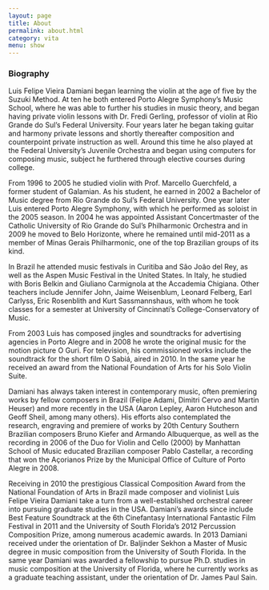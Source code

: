 ```yaml
---
layout: page
title: About
permalink: about.html
category: vita
menu: show
---
```


<h3 class="major">Biography</h3>

Luis Felipe Vieira Damiani began learning the violin at the age of five by the Suzuki Method. At ten he both entered Porto Alegre Symphony’s Music School, where he was able to further his studies in music theory, and began having private violin lessons with Dr. Fredi Gerling, professor of violin at Rio Grande do Sul’s Federal University. Four years later he began taking guitar and harmony private lessons and shortly thereafter composition and counterpoint private instruction as well. Around this time he also played at the Federal University’s Juvenile Orchestra and began using computers for composing music, subject he furthered through elective courses during college.

From 1996 to 2005 he studied violin with Prof. Marcello Guerchfeld, a former student of Galamian. As his student, he earned in 2002 a Bachelor of Music degree from Rio Grande do Sul’s Federal University. One year later Luis entered Porto Alegre Symphony, with which he performed as soloist in the 2005 season. In 2004 he was appointed Assistant Concertmaster of the Catholic University of Rio Grande do Sul’s Philharmonic Orchestra and in 2009 he moved to Belo Horizonte, where he remained until mid-2011 as a member of Minas Gerais Philharmonic, one of the top Brazilian groups of its kind.

In Brazil he attended music festivals in Curitiba and São João del Rey, as well as the Aspen Music Festival in the United States. In Italy, he studied with Boris Belkin and Giuliano Carmignola at the Accademia Chigiana. Other teachers include Jennifer John, Jaime Weisenblum, Leonard Felberg, Earl Carlyss, Eric Rosenblith and Kurt Sassmannshaus, with whom he took classes for a semester at University of Cincinnati’s College-Conservatory of Music.

From 2003 Luis has composed jingles and soundtracks for advertising agencies in Porto Alegre and in 2008 he wrote the original music for the motion picture O Guri. For television, his commissioned works include the soundtrack for the short film O Sabiá, aired in 2010. In the same year he received an award from the National Foundation of Arts for his Solo Violin Suite.

Damiani has always taken interest in contemporary music, often premiering works by fellow composers in Brazil (Felipe Adami, Dimitri Cervo and Martin Heuser) and more recently in the USA (Aaron Lepley, Aaron Hutcheson and Geoff Sheil, among many others). His efforts also contemplated the research, engraving and premiere of works by 20th Century Southern Brazilian composers Bruno Kiefer and Armando Albuquerque, as well as the recording in 2006 of the Duo for Violin and Cello (2000) by Manhattan School of Music educated Brazilian composer Pablo Castellar, a recording that won the Açorianos Prize by the Municipal Office of Culture of Porto Alegre in 2008.

Receiving in 2010 the prestigious Classical Composition Award from the National Foundation of Arts in Brazil made composer and violinist Luis Felipe Vieira Damiani take a turn from a well-established orchestral career into pursuing graduate studies in the USA. Damiani’s awards since include Best Feature Soundtrack at the 6th Cinefantasy International Fantastic Film Festival in 2011 and the University of South Florida’s 2012 Percussion Composition Prize, among numerous academic awards. In 2013 Damiani received under the orientation of Dr. Baljinder Sekhon a Master of Music degree in music composition from the University of South Florida. In the same year Damiani was awarded a fellowship to pursue Ph.D. studies in music composition at the University of Florida, where he currently works as a graduate teaching assistant, under the orientation of Dr. James Paul Sain.